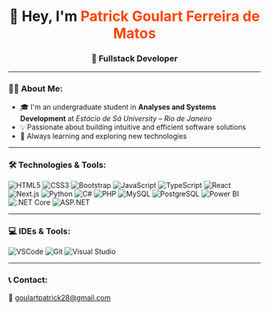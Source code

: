 <h1 align="center">👋 Hey, I'm <span style="color:#FF4500">Patrick Goulart Ferreira de Matos</span></h1>
<h3 align="center">🚀 Fullstack Developer</h3>

---

### 👨‍💻 About Me:
- 🎓 I'm an undergraduate student in **Analyses and Systems Development** at *Estácio de Sá University – Rio de Janeiro*  
- 💡 Passionate about building intuitive and efficient software solutions  
- 🌱 Always learning and exploring new technologies  

---

### 🛠️ Technologies & Tools:

![HTML5](https://img.shields.io/badge/HTML5-E34F26?style=flat-square&logo=html5&logoColor=white)
![CSS3](https://img.shields.io/badge/CSS3-1572B6?style=flat-square&logo=css3&logoColor=white)
![Bootstrap](https://img.shields.io/badge/Bootstrap-563D7C?style=flat-square&logo=bootstrap&logoColor=white)
![JavaScript](https://img.shields.io/badge/JavaScript-F7DF1E?style=flat-square&logo=javascript&logoColor=black)
![TypeScript](https://img.shields.io/badge/TypeScript-007ACC?style=flat-square&logo=typescript&logoColor=white)
![React](https://img.shields.io/badge/React-20232A?style=flat-square&logo=react&logoColor=61DAFB)
![Next.js](https://img.shields.io/badge/Next.js-000000?style=flat-square&logo=nextdotjs&logoColor=white)
![Python](https://img.shields.io/badge/Python-3776AB?style=flat-square&logo=python&logoColor=white)
![C#](https://img.shields.io/badge/C%23-239120?style=flat-square&logo=c-sharp&logoColor=white)
![PHP](https://img.shields.io/badge/PHP-777BB4?style=flat-square&logo=php&logoColor=white)
![MySQL](https://img.shields.io/badge/MySQL-005C84?style=flat-square&logo=mysql&logoColor=white)
![PostgreSQL](https://img.shields.io/badge/PostgreSQL-336791?style=flat-square&logo=postgresql&logoColor=white)
![Power BI](https://img.shields.io/badge/Power_BI-F2C811?style=flat-square&logo=powerbi&logoColor=black)
![.NET Core](https://img.shields.io/badge/.NET_Core-512BD4?style=flat-square&logo=dotnet&logoColor=white)
![ASP.NET](https://img.shields.io/badge/ASP.NET-5C2D91?style=flat-square&logo=dotnet&logoColor=white)

---

### 💻 IDEs & Tools:

![VSCode](https://img.shields.io/badge/VS_Code-007ACC?style=flat-square&logo=visual-studio-code&logoColor=white)
![Git](https://img.shields.io/badge/Git-F05032?style=flat-square&logo=git&logoColor=white)
![Visual Studio](https://img.shields.io/badge/Visual_Studio-5C2D91?style=flat-square&logo=visual-studio&logoColor=white)

---

### 📞 Contact:
📧 [goulartpatrick28@gmail.com](mailto:goulartpatrick28@gmail.com)
